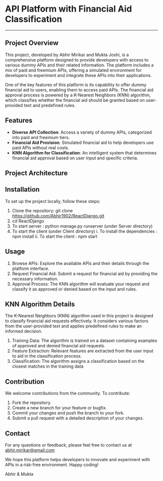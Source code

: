 # API Platform with Financial Aid Classification
---
## Project Overview

This project, developed by Abhir Mirikar and Mukta Joshi, is a comprehensive platform designed to provide developers with access to various dummy APIs and their related information. The platform includes a mix of paid and freemium APIs, offering a simulated environment for developers to experiment and integrate these APIs into their applications.

One of the key features of this platform is its capability to offer dummy financial aid to users, enabling them to access paid APIs. The financial aid approval process is powered by a K-Nearest Neighbors (KNN) algorithm, which classifies whether the financial aid should be granted based on user-provided text and predefined rules.

## Features

- **Diverse API Collection**: Access a variety of dummy APIs, categorized into paid and freemium tiers.
- **Financial Aid Provision**: Simulated financial aid to help developers use paid APIs without real costs.
- **KNN Algorithm for Classification**: An intelligent system that determines financial aid approval based on user input and specific criteria.

## Project Architecture


## Installation

To set up the project locally, follow these steps:

1. Clone the repository: git clone https://github.com/Abhir1902/ReactDjango.git
2. cd ReactDjango
3. To start server : python manage.py runserver (under Server directory)
4. To start the client (under Client directory)
   i. To install the dependencies : npm install
   ii. To start the client : npm start

## Usage
1. Browse APIs: Explore the available APIs and their details through the platform interface.
2. Request Financial Aid: Submit a request for financial aid by providing the necessary information.
3. Approval Process: The KNN algorithm will evaluate your request and classify it as approved or denied based on the input and rules.

## KNN Algorithm Details
The K-Nearest Neighbors (KNN) algorithm used in this project is designed to classify financial aid requests effectively. It considers various factors from the user-provided text and applies predefined rules to make an informed decision.

1. Training Data: The algorithm is trained on a dataset containing examples of approved and denied financial aid requests.
2. Feature Extraction: Relevant features are extracted from the user input to aid in the classification process.
3. Classification: The algorithm assigns a classification based on the closest matches in the training data

## Contribution
We welcome contributions from the community. To contribute:

1. Fork the repository.
2. Create a new branch for your feature or bugfix.
3. Commit your changes and push the branch to your fork.
4. Submit a pull request with a detailed description of your changes.


## Contact
For any questions or feedback, please feel free to contact us at abhir.mirikar@gmail.com


We hope this platform helps developers to innovate and experiment with APIs in a risk-free environment. Happy coding!


Abhir & Mukta
